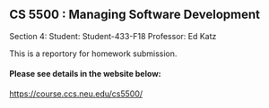 ## CS 5500 : Managing Software Development
Section 4: 
Student: Student-433-F18
Professor: Ed Katz

This is a reportory for homework submission.
#### Please see details in the website below: 
<https://course.ccs.neu.edu/cs5500/>
